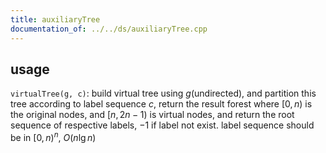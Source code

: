 ```yaml
---
title: auxiliaryTree
documentation_of: ../../ds/auxiliaryTree.cpp
---
```


## usage

`virtualTree(g, c)`: build virtual tree using $g$(undirected), and partition this tree according to label sequence $c$, return the result forest where $[0, n)$ is the original nodes, and $[n, 2n - 1)$ is virtual nodes, and return the root sequence of respective labels, $-1$ if label not exist. label sequence should be in $[0, n)^n$, $O(n\lg n)$
